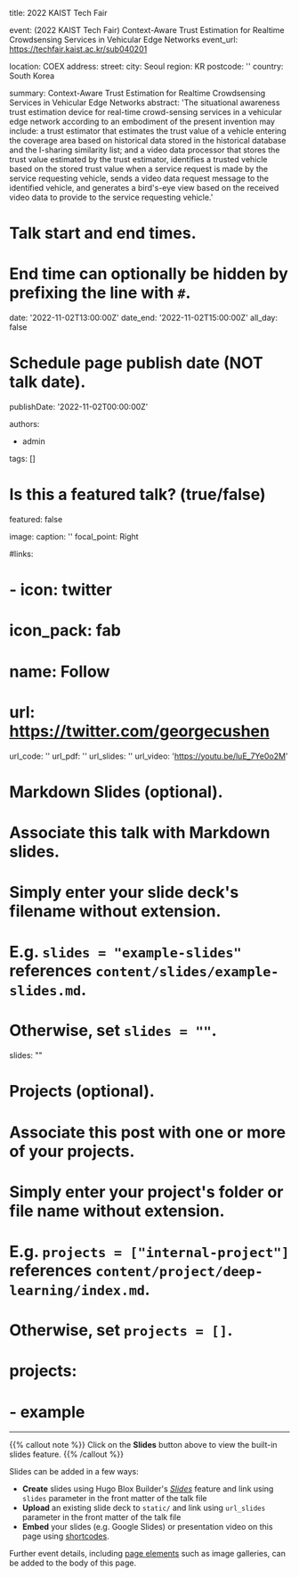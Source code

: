 title: 2022 KAIST Tech Fair

event: (2022 KAIST Tech Fair) Context-Aware Trust Estimation for Realtime Crowdsensing Services in Vehicular Edge Networks
event_url: https://techfair.kaist.ac.kr/sub040201

location: COEX
address:
  street: 
  city: Seoul
  region: KR
  postcode: ''
  country: South Korea

summary: Context-Aware Trust Estimation for Realtime Crowdsensing Services in Vehicular Edge Networks
abstract: 'The situational awareness trust estimation device for real-time crowd-sensing services in a vehicular edge network according to an embodiment of the present invention may include: a trust estimator that estimates the trust value of a vehicle entering the coverage area based on historical data stored in the historical database and the I-sharing similarity list; and a video data processor that stores the trust value estimated by the trust estimator, identifies a trusted vehicle based on the stored trust value when a service request is made by the service requesting vehicle, sends a video data request message to the identified vehicle, and generates a bird's-eye view based on the received video data to provide to the service requesting vehicle.'

# Talk start and end times.
#   End time can optionally be hidden by prefixing the line with `#`.
date: '2022-11-02T13:00:00Z'
date_end: '2022-11-02T15:00:00Z'
all_day: false

# Schedule page publish date (NOT talk date).
publishDate: '2022-11-02T00:00:00Z'

authors:
  - admin

tags: []

# Is this a featured talk? (true/false)
featured: false

image:
  caption: ''
  focal_point: Right

#links:
#  - icon: twitter
#    icon_pack: fab
#    name: Follow
#    url: https://twitter.com/georgecushen
url_code: ''
url_pdf: ''
url_slides: ''
url_video: 'https://youtu.be/luE_7Ye0o2M'

# Markdown Slides (optional).
#   Associate this talk with Markdown slides.
#   Simply enter your slide deck's filename without extension.
#   E.g. `slides = "example-slides"` references `content/slides/example-slides.md`.
#   Otherwise, set `slides = ""`.
slides: ""

# Projects (optional).
#   Associate this post with one or more of your projects.
#   Simply enter your project's folder or file name without extension.
#   E.g. `projects = ["internal-project"]` references `content/project/deep-learning/index.md`.
#   Otherwise, set `projects = []`.
# projects:
#   - example
---

{{% callout note %}}
Click on the **Slides** button above to view the built-in slides feature.
{{% /callout %}}

Slides can be added in a few ways:

- **Create** slides using Hugo Blox Builder's [_Slides_](https://docs.hugoblox.com/reference/content-types/) feature and link using `slides` parameter in the front matter of the talk file
- **Upload** an existing slide deck to `static/` and link using `url_slides` parameter in the front matter of the talk file
- **Embed** your slides (e.g. Google Slides) or presentation video on this page using [shortcodes](https://docs.hugoblox.com/reference/markdown/).

Further event details, including [page elements](https://docs.hugoblox.com/reference/markdown/) such as image galleries, can be added to the body of this page.

